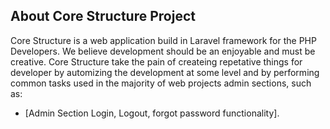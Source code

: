 ## About Core Structure Project

Core Structure is a web application build in Laravel framework for the PHP Developers. We believe development should be an enjoyable and must be creative. Core Structure take the pain of createing repetative things for developer by automizing the development at some level and by performing common tasks used in the majority of web projects admin sections, such as:

- [Admin Section Login, Logout, forgot password functionality].
